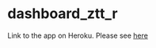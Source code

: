 # dashboard_ztt_r

Link to the app on Heroku. Please see [here](https://dsci532-2022-ia2-zt.herokuapp.com/)

